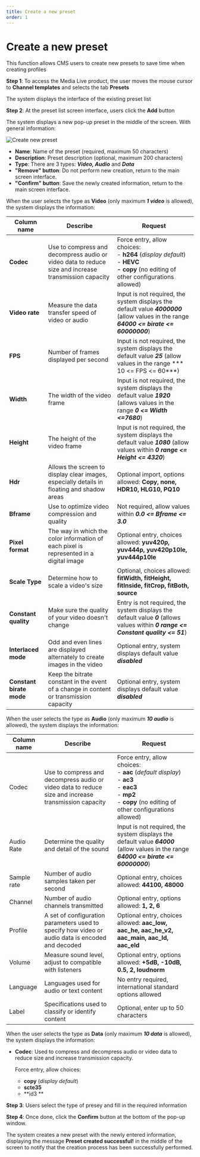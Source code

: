```yaml
---
title: Create a new preset
order: 1
---
```


# Create a new preset

This function allows CMS users to create new presets to save time when creating profiles

**Step 1**: To access the Media Live product, the user moves the mouse cursor to **Channel templates** and selects the tab **Presets**

The system displays the interface of the existing preset list

**Step 2**: At the preset list screen interface, users click the **Add** button

The system displays a new pop-up preset in the middle of the screen. With general information:

![Create new preset](/images/media-live/preset/create-preset.png)

- **Name**: Name of the preset (required, maximum 50 characters)
- **Description**: Preset description (optional, maximum 200 characters)
- **Type**: There are 3 types: _**Video, Audio**_ and _**Data**_
- **"Remove" button**: Do not perform new creation, return to the main screen interface.
- **"Confirm" button**: Save the newly created information, return to the main screen interface.

When the user selects the type as **Video** (only maximum _**1 video**_ is allowed), the system displays the information:

| **Column name**          | **Describe**                                                                                         | **Request**                                                                                                                                                                  |
| ------------------------ | ---------------------------------------------------------------------------------------------------- | ---------------------------------------------------------------------------------------------------------------------------------------------------------------------------- |
| **Codec**                | Use to compress and decompress audio or video data to reduce size and increase transmission capacity | Force entry, allow choices: <br/>- **h264** (_display default_)<br/>- **HEVC<br/>- copy** (no editing of other configurations allowed) |
| **Video rate**           | Measure the data transfer speed of video or audio                                                    | Input is not required, the system displays the default value _**4000000**_ (allow values in the range _**64000 <= birate <= 60000000**_)                  |
| **FPS**                  | Number of frames displayed per second                                                                | Input is not required, the system displays the default value _**25**_ (allow values in the range \*\*\* 10 <= FPS <= 60\*\*\*)                            |
| **Width**                | The width of the video frame                                                                         | Input is not required, the system displays the default value _**1920**_ (allows values in the range _**0 <= Width <=7680**_)                              |
| **Height**               | The height of the video frame                                                                        | Input is not required, the system displays the default value _**1080**_ (allow values within _**0 range <= Height <= 4320**_)                             |
| **Hdr**                  | Allows the screen to display clear images, especially details in floating and shadow areas           | Optional import, options allowed: **Copy, none, HDR10, HLG10, PQ10**                                                                                                         |
| **Bframe**               | Use to optimize video compression and quality                                                        | Not required, allow values within _**0.0 <= Bframe <= 3.0**_                                                                                                                 |
| **Pixel format**         | The way in which the color information of each pixel is represented in a digital image               | Optional entry, choices allowed: **yuv420p, yuv444p, yuv420p10le, yuv444p10le**                                                                                              |
| **Scale Type**           | Determine how to scale a video's size                                                                | Optional, choices allowed: **fitWidth, fitHeight, fitInside, fitCrop, fitBoth, source**                                                                                      |
| **Constant quality**     | Make sure the quality of your video doesn't change                                                   | Entry is not required, the system displays the default value _**0**_ (allows values within _**0 range <= Constant quality <= 51**_)                       |
| **Interlaced mode**      | Odd and even lines are displayed alternately to create images in the video                           | Optional entry, system displays default value _**disabled**_                                                                                                                 |
| **Constant birate mode** | Keep the bitrate constant in the event of a change in content or transmission capacity               | Optional entry, system displays default value _**disabled**_                                                                                                                 |

When the user selects the type as **Audio** (only maximum _**10 audio**_ is allowed), the system displays the information:

| **Column name** | **Describe**                                                                                         | **Request**                                                                                                                                                                                                                                   |
| --------------- | ---------------------------------------------------------------------------------------------------- | --------------------------------------------------------------------------------------------------------------------------------------------------------------------------------------------------------------------------------------------- |
| Codec           | Use to compress and decompress audio or video data to reduce size and increase transmission capacity | Force entry, allow choices: <br/>- **aac** (_default display_)<br/>- **ac3** <br/>- **eac3**<br/>- **mp2** <br/>- **copy** (no editing of other configurations allowed)                                 |
| Audio Rate      | Determine the quality and detail of the sound                                                        | Input is not required, the system displays the default value _**64000**_ (allow values in the range _**64000 <= birate <= 60000000**_)                                                                                     |
| Sample rate     | Number of audio samples taken per second                                                             | Optional entry, choices allowed: **44100, 48000**                                                                                                                                                                                             |
| Channel         | Number of audio channels transmitted                                                                 | Optional entry, options allowed: **1, 2, 6**                                                                                                                                                                                                  |
| Profile         | A set of configuration parameters used to specify how video or audio data is encoded and decoded     | Optional entry, choices allowed: **aac_low, aac_he, aac_he_v2, aac_main, aac_ld, aac_eld** |
| Volume          | Measure sound level, adjust to compatible with listeners                                             | Optional entry, options allowed: **+5dB, -10dB, 0.5, 2, loudnorm**                                                                                                                                                                            |
| Language        | Languages used for audio or text content                                                             | No entry required, international standard options allowed                                                                                                                                                                                     |
| Label           | Specifications used to classify or identify content                                                  | Optional, enter up to 50 characters                                                                                                                                                                                                           |

When the user selects the type as **Data** (only maximum _**10 data**_ is allowed), the system displays the information:

- **Codec**: Used to compress and decompress audio or video data to reduce size and increase transmission capacity.

  Force entry, allow choices:

  - **copy** (_display default_)
  - **scte35**
  - \*\*id3 \*\*

**Step 3**: Users select the type of presey and fill in the required information

**Step 4**: Once done, click the **Confirm** button at the bottom of the pop-up window.

The system creates a new preset with the newly entered information, displaying the message **Preset created successful!** in the middle of the screen to notify that the creation process has been successfully performed.
